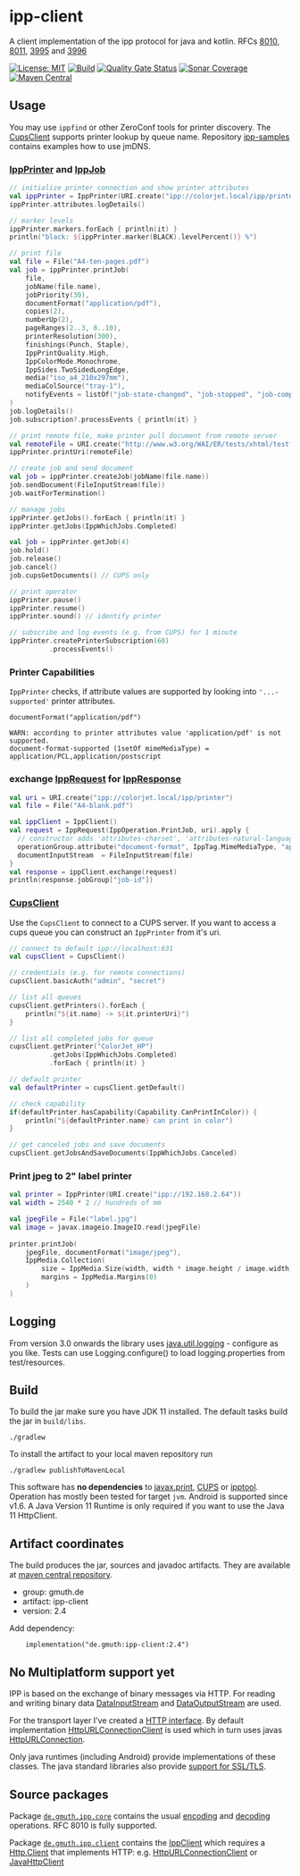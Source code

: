 # ipp-client 

A client implementation of the ipp protocol for java and kotlin.
RFCs [8010](https://tools.ietf.org/html/rfc8010),
[8011](https://tools.ietf.org/html/rfc8011),
[3995](https://datatracker.ietf.org/doc/html/rfc3995) and
[3996](https://datatracker.ietf.org/doc/html/rfc3996)

[![License: MIT](https://img.shields.io/badge/License-MIT-yellow.svg?label=license)](https://github.com/gmuth/ipp-client-kotlin/blob/master/LICENSE)
[![Build](https://github.com/gmuth/ipp-client-kotlin/workflows/build/badge.svg)](https://github.com/gmuth/ipp-client-kotlin/actions?query=workflow%3Abuild)
[![Quality Gate Status](https://sonarcloud.io/api/project_badges/measure?project=gmuth_ipp-client-kotlin&metric=alert_status)](https://sonarcloud.io/summary/overall?id=gmuth_ipp-client-kotlin)
[![Sonar Coverage](https://img.shields.io/sonar/coverage/gmuth_ipp-client-kotlin?color=00AA00&server=https%3A%2F%2Fsonarcloud.io)](https://sonarcloud.io/component_measures?metric=Coverage&view=list&id=gmuth_ipp-client-kotlin)
[![Maven Central](https://img.shields.io/maven-central/v/de.gmuth/ipp-client.svg?label=maven%20central)](https://central.sonatype.com/artifact/de.gmuth/ipp-client/2.4/overview)

## Usage

You may use ```ippfind``` or other ZeroConf tools for printer discovery.
The [CupsClient](https://github.com/gmuth/ipp-client-kotlin/blob/master/src/main/kotlin/de/gmuth/ipp/client/CupsClient.kt) supports printer lookup by queue name.
Repository [ipp-samples](https://github.com/gmuth/ipp-samples) contains examples how to use jmDNS.

### [IppPrinter](https://github.com/gmuth/ipp-client-kotlin/blob/master/src/main/kotlin/de/gmuth/ipp/client/IppPrinter.kt) and [IppJob](https://github.com/gmuth/ipp-client-kotlin/blob/master/src/main/kotlin/de/gmuth/ipp/client/IppJob.kt)
```kotlin
// initialize printer connection and show printer attributes
val ippPrinter = IppPrinter(URI.create("ipp://colorjet.local/ipp/printer"))
ippPrinter.attributes.logDetails()

// marker levels
ippPrinter.markers.forEach { println(it) }
println("black: ${ippPrinter.marker(BLACK).levelPercent()} %")

// print file
val file = File("A4-ten-pages.pdf")
val job = ippPrinter.printJob(
    file,
    jobName(file.name),
    jobPriority(30),
    documentFormat("application/pdf"),
    copies(2),
    numberUp(2),
    pageRanges(2..3, 8..10),
    printerResolution(300),
    finishings(Punch, Staple),
    IppPrintQuality.High,
    IppColorMode.Monochrome,
    IppSides.TwoSidedLongEdge,
    media("iso_a4_210x297mm"),
    mediaColSource("tray-1"),
    notifyEvents = listOf("job-state-changed", "job-stopped", "job-completed") // CUPS
)
job.logDetails()
job.subscription?.processEvents { println(it) }

// print remote file, make printer pull document from remote server
val remoteFile = URI.create("http://www.w3.org/WAI/ER/tests/xhtml/testfiles/resources/pdf/dummy.pdf")
ippPrinter.printUri(remoteFile)

// create job and send document
val job = ippPrinter.createJob(jobName(file.name))
job.sendDocument(FileInputStream(file))
job.waitForTermination()

// manage jobs
ippPrinter.getJobs().forEach { println(it) }
ippPrinter.getJobs(IppWhichJobs.Completed)

val job = ippPrinter.getJob(4)
job.hold()
job.release()
job.cancel()
job.cupsGetDocuments() // CUPS only

// print operator
ippPrinter.pause()
ippPrinter.resume()
ippPrinter.sound() // identify printer

// subscribe and log events (e.g. from CUPS) for 1 minute
ippPrinter.createPrinterSubscription(60)
          .processEvents()
```
### Printer Capabilities

`IppPrinter` checks, if attribute values are supported by looking into `'...-supported'` printer attributes.
```
documentFormat("application/pdf")

WARN: according to printer attributes value 'application/pdf' is not supported.
document-format-supported (1setOf mimeMediaType) = application/PCL,application/postscript
```

### exchange [IppRequest](https://github.com/gmuth/ipp-client-kotlin/blob/master/src/main/kotlin/de/gmuth/ipp/core/IppRequest.kt) for [IppResponse](https://github.com/gmuth/ipp-client-kotlin/blob/master/src/main/kotlin/de/gmuth/ipp/core/IppResponse.kt)

```kotlin
val uri = URI.create("ipp://colorjet.local/ipp/printer")
val file = File("A4-blank.pdf")

val ippClient = IppClient()
val request = IppRequest(IppOperation.PrintJob, uri).apply {
  // constructor adds 'attributes-charset', 'attributes-natural-language' and 'printer-uri'
  operationGroup.attribute("document-format", IppTag.MimeMediaType, "application/pdf")
  documentInputStream  = FileInputStream(file)
}
val response = ippClient.exchange(request)
println(response.jobGroup["job-id"])
```

### [CupsClient](https://github.com/gmuth/ipp-client-kotlin/blob/master/src/main/kotlin/de/gmuth/ipp/client/CupsClient.kt)

Use the `CupsClient` to connect to a CUPS server.
If you want to access a cups queue you can construct an `IppPrinter` from it's uri.

```kotlin
// connect to default ipp://localhost:631
val cupsClient = CupsClient()

// credentials (e.g. for remote connections)
cupsClient.basicAuth("admin", "secret")

// list all queues
cupsClient.getPrinters().forEach { 
    println("${it.name} -> ${it.printerUri}")
}

// list all completed jobs for queue
cupsClient.getPrinter("ColorJet_HP")
          .getJobs(IppWhichJobs.Completed)
          .forEach { println(it) }

// default printer
val defaultPrinter = cupsClient.getDefault()

// check capability
if(defaultPrinter.hasCapability(Capability.CanPrintInColor)) {
    println("${defaultPrinter.name} can print in color")
}

// get canceled jobs and save documents
cupsClient.getJobsAndSaveDocuments(IppWhichJobs.Canceled)

```

### Print jpeg to 2" label printer

```kotlin
val printer = IppPrinter(URI.create("ipp://192.168.2.64"))
val width = 2540 * 2 // hundreds of mm

val jpegFile = File("label.jpg")
val image = javax.imageio.ImageIO.read(jpegFile)
            
printer.printJob(
    jpegFile, documentFormat("image/jpeg"),
    IppMedia.Collection(
        size = IppMedia.Size(width, width * image.height / image.width),
        margins = IppMedia.Margins(0)
    )
)
```

## Logging

From version 3.0 onwards the library uses [java.util.logging](https://docs.oracle.com/javase/8/docs/technotes/guides/logging/overview.html) - configure as you like.
Tests can use Logging.configure() to load logging.properties from test/resources.

## Build

To build the jar make sure you have JDK 11 installed.
The default tasks build the jar in `build/libs`. 

    ./gradlew

To install the artifact to your local maven repository run

    ./gradlew publishToMavenLocal

This software has **no dependencies** to
[javax.print](https://docs.oracle.com/javase/7/docs/technotes/guides/jps/),
[CUPS](https://www.cups.org) or
[ipptool](https://www.cups.org/doc/man-ipptool.html).
Operation has mostly been tested for target `jvm`. Android is supported since v1.6.
A Java Version 11 Runtime is only required if you want to use the Java 11 HttpClient.

## Artifact coordinates

The build produces the jar, sources and javadoc artifacts. They are available at
[maven central repository](https://central.sonatype.com/namespace/de.gmuth).

- group: gmuth.de
- artifact: ipp-client
- version: 2.4

Add dependency:

```
    implementation("de.gmuth:ipp-client:2.4")
```

## No Multiplatform support yet

IPP is based on the exchange of binary messages via HTTP.
For reading and writing binary data
[DataInputStream](https://docs.oracle.com/en/java/javase/11/docs/api/java.base/java/io/DataInputStream.html)
and [DataOutputStream](https://docs.oracle.com/en/java/javase/11/docs/api/java.base/java/io/DataOutputStream.html) are used.

For the transport layer I've created a
[HTTP interface](https://github.com/gmuth/ipp-client-kotlin/blob/master/src/main/kotlin/de/gmuth/http/Http.kt).
By default implementation [HttpURLConnectionClient](https://github.com/gmuth/ipp-client-kotlin/blob/master/src/main/kotlin/de/gmuth/http/HttpURLConnectionClient.kt)
is used which in turn uses javas [HttpURLConnection](https://docs.oracle.com/en/java/javase/11/docs/api/java.base/java/net/HttpURLConnection.html).

Only java runtimes (including Android) provide implementations of these classes.
The java standard libraries also provide [support for SSL/TLS](https://docs.oracle.com/en/java/javase/11/docs/api/java.base/javax/net/ssl/SSLContext.html).

## Source packages

Package
[`de.gmuth.ipp.core`](https://github.com/gmuth/ipp-client-kotlin/tree/master/src/main/kotlin/de/gmuth/ipp/core)
contains the usual
[encoding](https://github.com/gmuth/ipp-client-kotlin/blob/master/src/main/kotlin/de/gmuth/ipp/core/IppOutputStream.kt)
and
[decoding](https://github.com/gmuth/ipp-client-kotlin/blob/master/src/main/kotlin/de/gmuth/ipp/core/IppInputStream.kt)
operations. RFC 8010 is fully supported.

Package
[`de.gmuth.ipp.client`](https://github.com/gmuth/ipp-client-kotlin/tree/master/src/main/kotlin/de/gmuth/ipp/client)
contains the
[IppClient](https://github.com/gmuth/ipp-client-kotlin/blob/master/src/main/kotlin/de/gmuth/ipp/client/IppClient.kt)
which requires a
[Http.Client](https://github.com/gmuth/ipp-client-kotlin/blob/master/src/main/kotlin/de/gmuth/http/Http.kt)
that implements HTTP:
e.g. [HttpURLConnectionClient](https://github.com/gmuth/ipp-client-kotlin/blob/master/src/main/kotlin/de/gmuth/http/HttpURLConnectionClient.kt)
or [JavaHttpClient](https://github.com/gmuth/ipp-client-kotlin/blob/master/src/main/kotlin/de/gmuth/http/JavaHttpClient.kt)
